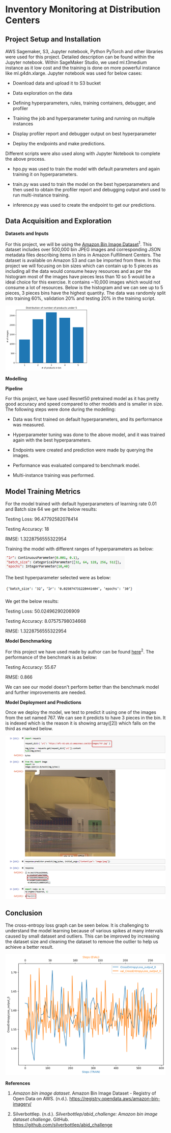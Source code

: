# Inventory Monitoring at Distribution Centers

## Project Setup and Installation

AWS Sagemaker, S3, Jupyter notebook, Python PyTorch and other libraries
were used for this project. Detailed description can be found within the
Jupyter notebook. Within SageMaker Studio, we used ml.t3medium instance
as it low cost and the training is done on more powerful instance like
ml.g4dn.xlarge. Jupyter notebook was used for below cases:

-   Download data and upload it to S3 bucket

-   Data exploration on the data

-   Defining hyperparameters, rules, training containers, debugger, and
    profiler

-   Training the job and hyperparameter tuning and running on multiple
    instances

-   Display profiler report and debugger output on best hyperparameter

-   Deploy the endpoints and make predictions.

Different scripts were also used along with Jupyter Notebook to complete
the above process.

-   hpo.py was used to train the model with default parameters and again
    training it on hyperparameters.

-   train.py was used to train the model on the best hyperparameters and
    then used to obtain the profiler report and debugging output and
    used to run multi-instance training.

-   inference.py was used to create the endpoint to get our predictions.

## Data Acquisition and Exploration

**Datasets and Inputs**

For this project, we will be using the [Amazon Bin Image
Dataset](https://registry.opendata.aws/amazon-bin-imagery/)<sup>1</sup>. This
dataset includes over 500,000 bin JPEG images and corresponding JSON
metadata files describing items in bins in Amazon Fulfillment Centers.
The dataset is available on Amazon S3 and can be imported from there. In
this project we will focusing on bin sizes which can contain up to 5
pieces as including all the data would consume heavy resources and as
per the histogram most of the images have pieces less than 10 so 5 would
be a ideal choice for this exercise. It contains \~10,000 images which
would not consume a lot of resources. Below is the histogram and we can
see up to 5 pieces, 3 pieces bins have the highest quantity. The data
was randomly split into training 60%, validation 20% and testing 20% in
the training script.

![Dist](misc-snaps/dist.png)

**Modelling**

**Pipeline**

For this project, we have used Resnet50 pretrained model as it has
pretty good accuracy and speed compared to other models and is smaller
in size. The following steps were done during the modelling:

-   Data was first trained on default hyperparameters, and its
    performance was measured.

-   Hyperparameter tuning was done to the above model, and it was
    trained again with the best hyperparameters.

-   Endpoints were created and prediction were made by querying the
    images.

-   Performance was evaluated compared to benchmark model.

-   Multi-instance training was performed.

## Model Training Metrics

For the model trained with default hyperparameters of learning rate 0.01
and Batch size 64 we get the below results:

Testing Loss: 96.47792582078414

Testing Accuracy: 18

RMSE: 1.3228756555322954

Training the model with different ranges of hyperparameters as below:

![Hyperparamters](misc-snaps/hpo.png)

The best hyperparameter selected were as below:

![Best_Hyperparamters](misc-snaps/best_hpo.png)

We get the below results:

Testing Loss: 50.02496290206909

Testing Accuracy: 8.07575798034668

RMSE: 1.3228756555322954

**Model Benchmarking**

For this project we have used made by author can be found
[here](https://github.com/silverbottlep/abid_challenge)<sup>2</sup>. The
performance of the benchmark is as below:

Testing Accuracy: 55.67

RMSE: 0.866

We can see our model doesn't perform better than the benchmark model and
further improvements are needed.

**Model Deployment and Predictions**

Once we deploy the model, we test to predict it using one of the images
from the set named 767. We can see it predicts to have 3 pieces in the
bin. It is indexed which is the reason it is showing array(\[2\]) which
falls on the third as marked below.

![Predictions](misc-snaps/preds.png)

## Conclusion

The cross-entropy loss graph can be seen below. It is challenging to
understand the model learning because of various spikes at many
intervals caused by small dataset and outliers. This can be improved by
increasing the dataset size and cleaning the dataset to remove the
outlier to help us achieve a better result.

![Cross Entropy Loss](misc-snaps/cel.png)

**References**


1.  *Amazon bin image dataset*. Amazon Bin Image Dataset - Registry of
    Open Data on AWS. (n.d.).
    https://registry.opendata.aws/amazon-bin-imagery/

2.  Silverbottlep. (n.d.). *Silverbottlep/abid_challenge: Amazon bin
    image dataset challenge*. GitHub.
    https://github.com/silverbottlep/abid_challenge
